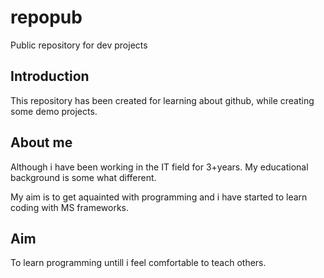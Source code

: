 # repopub
Public repository for dev projects
<h2>Introduction</h2>
<p>This repository has been created for learning about github, while creating some demo projects.</p>
<h2>About me</h2>
<p>Although i have been working in the IT field for 3+years. My educational background is some what different.</p>
<p>My aim is to get aquainted with programming and i have started to learn coding with MS frameworks. </p>
<h2>Aim</h2>
<p>To learn programming untill i feel comfortable to teach others.</p>

